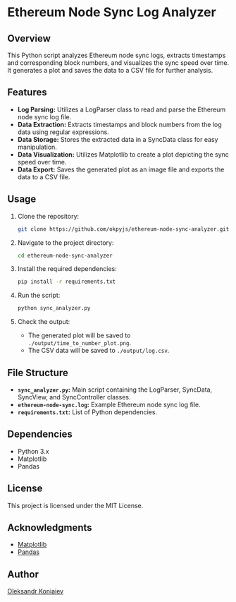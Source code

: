 # Ethereum Node Sync Log Analyzer

## Overview

This Python script analyzes Ethereum node sync logs, extracts timestamps and corresponding block numbers, and visualizes the sync speed over time. It generates a plot and saves the data to a CSV file for further analysis.

## Features

- **Log Parsing:** Utilizes a LogParser class to read and parse the Ethereum node sync log file.
- **Data Extraction:** Extracts timestamps and block numbers from the log data using regular expressions.
- **Data Storage:** Stores the extracted data in a SyncData class for easy manipulation.
- **Data Visualization:** Utilizes Matplotlib to create a plot depicting the sync speed over time.
- **Data Export:** Saves the generated plot as an image file and exports the data to a CSV file.

## Usage

1. Clone the repository:

    ```bash
    git clone https://github.com/okpyjs/ethereum-node-sync-analyzer.git
    ```

2. Navigate to the project directory:

    ```bash
    cd ethereum-node-sync-analyzer
    ```

3. Install the required dependencies:

    ```bash
    pip install -r requirements.txt
    ```

4. Run the script:

    ```bash
    python sync_analyzer.py
    ```

5. Check the output:

    - The generated plot will be saved to `./output/time_to_number_plot.png`.
    - The CSV data will be saved to `./output/log.csv`.

## File Structure

- **`sync_analyzer.py`:** Main script containing the LogParser, SyncData, SyncView, and SyncController classes.
- **`ethereum-node-sync.log`:** Example Ethereum node sync log file.
- **`requirements.txt`:** List of Python dependencies.

## Dependencies

- Python 3.x
- Matplotlib
- Pandas

## License

This project is licensed under the MIT License.

## Acknowledgments

- [Matplotlib](https://matplotlib.org/)
- [Pandas](https://pandas.pydata.org/)

## Author

[Oleksandr Koniaiev](https://www.linkedin.com/in/oleksandr-koniaiev)
